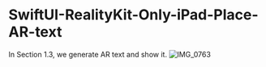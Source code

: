 # SwiftUI-RealityKit-Only-iPad-Place-AR-text
In Section 1.3, we generate AR text and show it.
![IMG_0763](https://user-images.githubusercontent.com/95877651/229076915-4c54457e-c9df-4bd2-b73d-de574c381081.jpeg)
